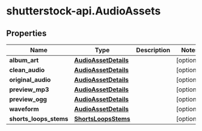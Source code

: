 # shutterstock-api.AudioAssets

## Properties
Name | Type | Description | Notes
------------ | ------------- | ------------- | -------------
**album_art** | [**AudioAssetDetails**](AudioAssetDetails.md) |  | [optional] 
**clean_audio** | [**AudioAssetDetails**](AudioAssetDetails.md) |  | [optional] 
**original_audio** | [**AudioAssetDetails**](AudioAssetDetails.md) |  | [optional] 
**preview_mp3** | [**AudioAssetDetails**](AudioAssetDetails.md) |  | [optional] 
**preview_ogg** | [**AudioAssetDetails**](AudioAssetDetails.md) |  | [optional] 
**waveform** | [**AudioAssetDetails**](AudioAssetDetails.md) |  | [optional] 
**shorts_loops_stems** | [**ShortsLoopsStems**](ShortsLoopsStems.md) |  | [optional] 


